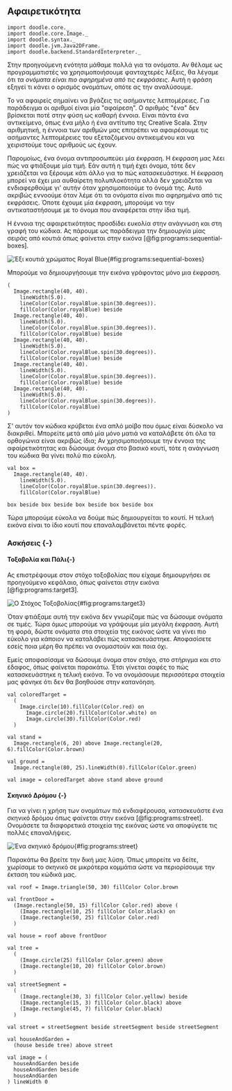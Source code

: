 ## Αφαιρετικότητα

```tut:invisible
import doodle.core._
import doodle.core.Image._
import doodle.syntax._
import doodle.jvm.Java2DFrame._
import doodle.backend.StandardInterpreter._
```

Στην προηγούμενη ενότητα μάθαμε πολλά για τα ονόματα.
Αν θέλαμε ως προγραμματιστές να χρησιμοποιήσουμε φανταχτερές λέξεις, θα λέγαμε ότι *τα ονόματα είναι πιο αφηρημένα από τις εκφράσεις*.
Αυτή η φράση εξηγεί τι κάνει ο ορισμός ονομάτων, οπότε ας την αναλύσουμε.

Το να αφαιρείς σημαίνει να βγάζεις τις ασήμαντες λεπτομέρειες.
Για παράδειγμα οι αριθμοί είναι μία "αφαίρεση".
Ο αριθμός "ένα" δεν βρίσκεται ποτέ στην φύση ως καθαρή έννοια.
Είναι πάντα ένα αντικείμενο, όπως ένα μήλο ή ένα αντίτυπο της Creative Scala.
Στην αριθμητική, η έννοια των αριθμών μας επιτρέπει να αφαιρέσουμε τις ασήμαντες λεπτομέρειες του εξεταζόμενου αντικειμένου και να χειριστούμε τους αριθμούς ως έχουν.

Παρομοίως, ένα όνομα αντιπροσωπεύει μία έκφραση.
Η έκφραση μας λέει πώς να φτιάξουμε μία τιμή.
Εάν αυτή η τιμή έχει όνομα, τότε δεν χρειάζεται να ξέρουμε κάτι άλλο για το πώς κατασκευάστηκε.
Η έκφραση μπορεί να έχει μια αυθαίρετη πολυπλοκότητα αλλά δεν χρειάζεται να ενδιαφερθούμε γι' αυτήν όταν χρησιμοποιούμε το όνομά της.
Αυτό ακριβώς εννοούμε όταν λέμε ότι τα ονόματα είναι πιο αφηρημένα από τις εκφράσεις.
Όποτε έχουμε μία έκφραση, μπορούμε να την αντικαταστήσουμε με το όνομα που αναφέρεται στην ίδια τιμή.

Η έννοια της αφαιρετικότητας προσδίδει ευκολία στην ανάγνωση και στη γραφή του κώδικα.
Ας πάρουμε ως παράδειγμα την δημιουργία μίας σειράς από κουτιά όπως φαίνεται στην εικόνα [@fig:programs:sequential-boxes].

![Έξι κουτιά χρώματος Royal Blue](./src/pages/programs/sequential-boxes.pdf+svg){#fig:programs:sequential-boxes}

Μπορούμε να δημιουργήσουμε την εικόνα γράφοντας μόνο μια έκφραση.

```tut:silent:book
(
  Image.rectangle(40, 40).
    lineWidth(5.0).
    lineColor(Color.royalBlue.spin(30.degrees)).
    fillColor(Color.royalBlue) beside
  Image.rectangle(40, 40).
    lineWidth(5.0).
    lineColor(Color.royalBlue.spin(30.degrees)).
    fillColor(Color.royalBlue) beside
  Image.rectangle(40, 40).
    lineWidth(5.0).
    lineColor(Color.royalBlue.spin(30.degrees)).
    fillColor(Color.royalBlue) beside
  Image.rectangle(40, 40).
    lineWidth(5.0).
    lineColor(Color.royalBlue.spin(30.degrees)).
    fillColor(Color.royalBlue) beside
  Image.rectangle(40, 40).
    lineWidth(5.0).
    lineColor(Color.royalBlue.spin(30.degrees)).
    fillColor(Color.royalBlue)
)
```

Σ' αυτόν τον κώδικα κρύβεται ένα απλό μοίβο που όμως είναι δύσκολο να διακριθεί.
Μπορείτε μετά από μία μόνο ματιά να καταλάβετε ότι όλα τα ορθογώνια είναι ακριβώς ίδια;
Αν χρησιμοποιήσουμε την έννοια της αφαίρετικότητας και δώσουμε όνομα στο βασικό κουτί, τότε η ανάγνωση του κώδικα θα γίνει πολύ πιο εύκολη.

```tut:silent:book
val box =
  Image.rectangle(40, 40).
    lineWidth(5.0).
    lineColor(Color.royalBlue.spin(30.degrees)).
    fillColor(Color.royalBlue) 

box beside box beside box beside box beside box
```

Τώρα μπορούμε εύκολα να δούμε πώς δημιουργείται το κουτί. Η τελική εικόνα είναι το ίδιο κουτί που επαναλαμβάνεται πέντε φορές.


### Ασκήσεις {-}

#### Τοξοβολία και Πάλι{-}

Ας επιστρέψουμε στον στόχο τοξοβολίας που είχαμε δημιουργήσει σε προηγούμενο κεφάλαιο, όπως φαίνεται στην εικόνα [@fig:programs:target3].

![Ο Στόχος Τοξοβολίας](./src/pages/programs/target3.pdf+svg){#fig:programs:target3}

Όταν φτιάξαμε αυτή την εικόνα δεν γνωρίζαμε πώς να δώσουμε ονόματα σε τιμές. Τώρα όμως μπορούμε να γράψουμε μία μεγάλη έκφραση.
Αυτή τη φορά, δώστε ονόματα στα στοιχεία της εικόνας ώστε να γίνει πιο εύκολο για κάποιον να καταλάβει πώς κατασκευάστηκε.
Αποφασίσετε εσείς ποια μέρη θα πρέπει να ονομαστούν και ποια όχι.

<div class="solution">
Εμείς αποφασίσαμε να δώσουμε όνομα στον στόχο, στο στήριγμα και στο έδαφος, όπως φαίνεται παρακάτω.
Έτσι γίνεται σαφές το πώς κατασκευάστηκε η τελική εικόνα.
Το να ονομάσουμε περισσότερα στοιχεία μας φάνηκε ότι δεν θα βοηθούσε στην κατανόηση.

```tut:silent:book
val coloredTarget =
  (
    Image.circle(10).fillColor(Color.red) on
      Image.circle(20).fillColor(Color.white) on
      Image.circle(30).fillColor(Color.red)
  )

val stand =
  Image.rectangle(6, 20) above Image.rectangle(20, 6).fillColor(Color.brown)

val ground =
  Image.rectangle(80, 25).lineWidth(0).fillColor(Color.green)

val image = coloredTarget above stand above ground
```
</div>


#### Σκηνικό Δρόμου {-}

Για να γίνει η χρήση των ονομάτων πιό ενδιαφέρουσα, κατασκευάστε ένα σκηνικό δρόμου όπως φαίνεται στην εικόνα [@fig:programs:street].
Ονομάσετε τα διαφορετικά στοιχεία της εικόνας ώστε να αποφύγετε τις πολλές επαναλήψεις.

![Ένα σκηνικό δρόμου](./src/pages/programs/street.pdf+svg){#fig:programs:street}

<div class="solution">
Παρακάτω θα βρείτε την δική μας λύση.
Όπως μπορείτε να δείτε, χωρίσαμε το σκηνικό σε μικρότερα κομμάτια ώστε να περιορίσουμε την έκταση του κώδικά μας.

```tut:silent:book
val roof = Image.triangle(50, 30) fillColor Color.brown

val frontDoor =
  (Image.rectangle(50, 15) fillColor Color.red) above (
    (Image.rectangle(10, 25) fillColor Color.black) on
    (Image.rectangle(50, 25) fillColor Color.red)
  )

val house = roof above frontDoor

val tree =
  (
    (Image.circle(25) fillColor Color.green) above
    (Image.rectangle(10, 20) fillColor Color.brown)
  )

val streetSegment =
  (
    (Image.rectangle(30, 3) fillColor Color.yellow) beside
    (Image.rectangle(15, 3) fillColor Color.black) above
    (Image.rectangle(45, 7) fillColor Color.black)
  )

val street = streetSegment beside streetSegment beside streetSegment

val houseAndGarden =
  (house beside tree) above street

val image = (
  houseAndGarden beside
  houseAndGarden beside
  houseAndGarden
) lineWidth 0
```
</div>
